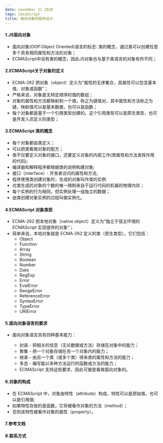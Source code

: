 ```yaml
---
date: november 11 2020
tags: JavaScript
title: 面向对象的程序设计
---
```


#### 1.JS面向对象

+ 面向对象(OOP:Object Oriented)语言的标志: 类的概念，通过类可以创建任意多个具有相同属性和方法的对象；
+ ECMAScript中没有类的概念，因此JS对象也与基于类语言的对象有所不同；

#### 2.ECMAScript关于对象的定义

+ ECMA-262 把对象（object）定义为“属性的无序集合，其属性可以包含基本值、对象或函数”；
+ 严格来说，对象是无特定顺序的值的数组；
+ 对象的属性和方法都映射到一个值，称之为键值对，其中属性和方法称之为键，映射值可以是基本数据，也可以是函数；
+ 每个对象都是基于一个引用类型创建的。这个引用类型可以是原生类型，也可是开发人员定义的类型； 

#### 3.ECMAScript 类的概念

+ 每个对象都由类定义；
+ 可以把类看做对象的配方；
+ 类不仅要定义对象的接口，还要定义对象的内部工作(使属性和方法发挥作用的代码);
+ 编译器和解释程序都根据类的说明构建对象;
+ 接口（interface）: 开发者访问的属性和方法;
+ 程序使用类创建对象时，生成的对象叫作类的实例
+ 对类生成的对象的个数的唯一限制来自于运行代码的机器的物理内存；
+ 每个实例的行为相同，但实例处理一组独立的数据；
+ 由类创建对象实例的过程叫做实例化。

#### 4.ECMAScript 对象类型

+ ECMA-262 把本地对象（native object）定义为“独立于宿主环境的 ECMAScript 实现提供的对象”；
+ 简单来说，本地对象就是 ECMA-262 定义的类（原生类型）。它们包括：
	+ Object
	+ Function
	+ Array
	+ String
	+ Boolean
	+ Number
	+ Date
	+ RegExp
	+ Error
	+ EvalError
	+ RangeError
	+ ReferenceError
	+ SyntaxError
	+ TypeError
	+ URIError

#### 5.面向对象语言的要求

+ 面向对象语言具有四种基本能力：

	+ 封装 - 把相关的信息（无论数据或方法）存储在对象中的能力；
	+ 聚集 - 把一个对象存储在另一个对象内的能力；
	+ 继承 - 由另一个类（或多个类）得来类的属性和方法的能力；
	+ 多态 - 编写能以多种方法运行的函数或方法的能力；
	+ ECMAScript 支持这些要求，因此可被是看做面向对象的。
	
#### 6.对象的构成

+ 在 ECMAScript 中，对象由特性（attribute）构成，特性可以是原始值，也可以是引用值;
+ 如果特性存放的是函数，它将被看作对象的方法（method）；
+ 否则该特性被看作对象的属性（property）。

#### 7.参考文档

#### 8.联系方式